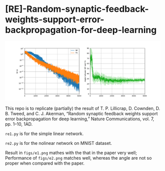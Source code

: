# [RE]-Random-synaptic-feedback-weights-support-error-backpropagation-for-deep-learning

![](figs/e1.png)

This repo is to replicate (partially) the result of T. P. Lillicrap, D. Cownden, D. B. Tweed, and C. J. Akerman, “Random synaptic feedback weights support error backpropagation for deep learning,” Nature Communications, vol. 7, pp. 1–10, 1AD.



`re1.py` is for the simple linear network.

`re2.py` is for the nolinear network on MNIST dataset.

Result in `figs/e1.png` mathes with the that in the paper very well; Performance of `figs/e2.png` matches well, whereas the angle are not so proper when compared with the paper.